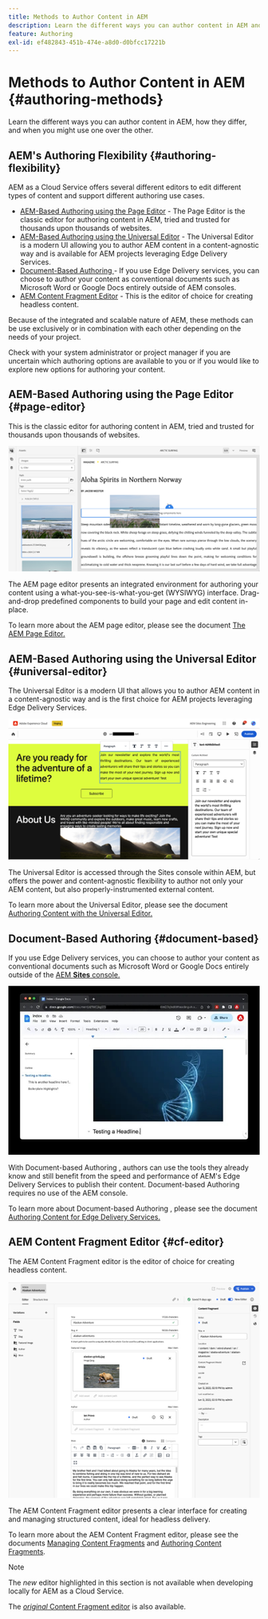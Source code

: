 ```yaml
---
title: Methods to Author Content in AEM
description: Learn the different ways you can author content in AEM and how they differ.
feature: Authoring
exl-id: ef482843-451b-474e-a8d0-d0bfcc17221b
---
```

# Methods to Author Content in AEM {#authoring-methods}

Learn the different ways you can author content in AEM, how they differ, and when you might use one over the other.

## AEM's Authoring Flexibility {#authoring-flexibility}

AEM as a Cloud Service offers several different editors to edit different types of content and support different authoring use cases.

* [AEM-Based Authoring using the Page Editor](#page-editor) - The Page Editor is the classic editor for authoring content in AEM, tried and trusted for thousands upon thousands of websites.
* [AEM-Based Authoring using the Universal Editor](#universal-editor) - The Universal Editor is a modern UI allowing you to author AEM content in a content-agnostic way and is available for AEM projects leveraging Edge Delivery Services.
* [Document-Based Authoring ](#document-based) - If you use Edge Delivery services, you can choose to author your content as conventional documents such as Microsoft Word or Google Docs entirely outside of AEM consoles.
* [AEM Content Fragment Editor](#cf-editor) - This is the editor of choice for creating headless content.

Because of the integrated and scalable nature of AEM, these methods can be use exclusively or in combination with each other depending on the needs of your project.

Check with your system administrator or project manager if you are uncertain which authoring options are available to you or if you would like to explore new options for authoring your content.

## AEM-Based Authoring using the Page Editor {#page-editor}

This is the classic editor for authoring content in AEM, tried and trusted for thousands upon thousands of websites.

![The AEM page editor](assets/authoring-methods-page-editor.png)

The AEM page editor presents an integrated environment for authoring your content using a what-you-see-is-what-you-get (WYSIWYG) interface. Drag-and-drop predefined components to build your page and edit content in-place.

To learn more about the AEM page editor, please see the document [The AEM Page Editor.](/help/sites-cloud/authoring/page-editor/introduction.md)

## AEM-Based Authoring using the Universal Editor {#universal-editor}

The Universal Editor is a modern UI that allows you to author AEM content in a content-agnostic way and is the first choice for AEM projects leveraging Edge Delivery Services.

![The Universal Editor](assets/authoring-methods-ue.png)

The Universal Editor is accessed through the Sites console within AEM, but offers the power and content-agnostic flexibility to author not only your AEM content, but also properly-instrumented external content.

To learn more about the Universal Editor, please see the document [Authoring Content with the Universal Editor.](/help/sites-cloud/authoring/universal-editor/authoring.md)

## Document-Based Authoring  {#document-based}

If you use Edge Delivery services, you can choose to author your content as conventional documents such as Microsoft Word or Google Docs entirely outside of the [AEM **Sites** console.](/help/sites-cloud/authoring/sites-console/introduction.md)

![Editing document-based content](assets/authoring-methods-document.jpg)

With Document-based Authoring , authors can use the tools they already know and still benefit from the speed and performance of AEM's Edge Delivery Services to publish their content. Document-based Authoring  requires no use of the AEM console.

To learn more about Document-based Authoring , please see the document [Authoring Content for Edge Delivery Services.](/help/edge/authoring.md)

## AEM Content Fragment Editor {#cf-editor}

The AEM Content Fragment editor is the editor of choice for creating headless content.

![The AEM Content Fragment Editor](assets/authoring-methods-cf-editor.png)

The AEM Content Fragment editor presents a clear interface for creating and managing structured content, ideal for headless delivery.

To learn more about the AEM Content Fragment editor, please see the documents [Managing Content Fragments](/help/sites-cloud/administering/content-fragments/managing.md) and [Authoring Content Fragments](/help/sites-cloud/administering/content-fragments/managing.md).

>[!NOTE]
>
>The *new* editor highlighted in this section is not available when developing locally for AEM as a Cloud Service.
>
>The [*original* Content Fragment editor](/help/assets/content-fragments/content-fragments-variations.md) is also available.
